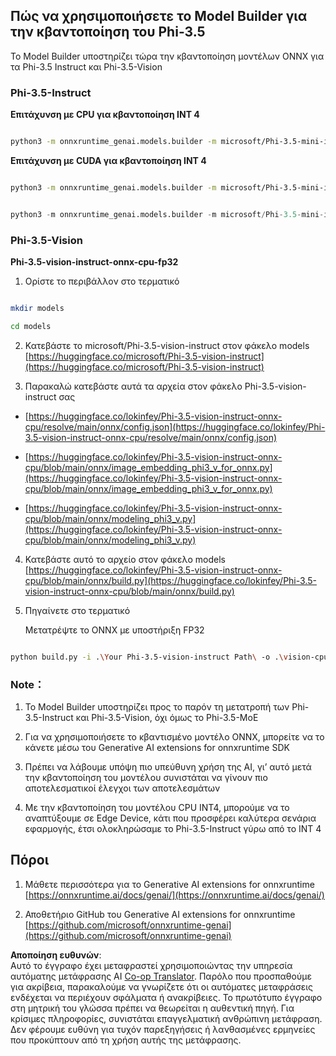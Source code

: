 <!--
CO_OP_TRANSLATOR_METADATA:
{
  "original_hash": "3bb9f5c926673593287eddc3741226cb",
  "translation_date": "2025-05-09T14:31:09+00:00",
  "source_file": "md/01.Introduction/04/UsingORTGenAIQuantifyingPhi.md",
  "language_code": "el"
}
-->
## **Πώς να χρησιμοποιήσετε το Model Builder για την κβαντοποίηση του Phi-3.5**

Το Model Builder υποστηρίζει τώρα την κβαντοποίηση μοντέλων ONNX για τα Phi-3.5 Instruct και Phi-3.5-Vision

### **Phi-3.5-Instruct**

**Επιτάχυνση με CPU για κβαντοποίηση INT 4**

```bash

python3 -m onnxruntime_genai.models.builder -m microsoft/Phi-3.5-mini-instruct  -o ./onnx-cpu -p int4 -e cpu -c ./Phi-3.5-mini-instruct

```

**Επιτάχυνση με CUDA για κβαντοποίηση INT 4**

```bash

python3 -m onnxruntime_genai.models.builder -m microsoft/Phi-3.5-mini-instruct  -o ./onnx-cpu -p int4 -e cuda -c ./Phi-3.5-mini-instruct

```

```python

python3 -m onnxruntime_genai.models.builder -m microsoft/Phi-3.5-mini-instruct  -o ./onnx-cpu -p int4 -e cuda -c ./Phi-3.5-mini-instruct

```

### **Phi-3.5-Vision**

**Phi-3.5-vision-instruct-onnx-cpu-fp32**

1. Ορίστε το περιβάλλον στο τερματικό

```bash

mkdir models

cd models 

```

2. Κατεβάστε το microsoft/Phi-3.5-vision-instruct στον φάκελο models  
[https://huggingface.co/microsoft/Phi-3.5-vision-instruct](https://huggingface.co/microsoft/Phi-3.5-vision-instruct)

3. Παρακαλώ κατεβάστε αυτά τα αρχεία στον φάκελο Phi-3.5-vision-instruct σας

- [https://huggingface.co/lokinfey/Phi-3.5-vision-instruct-onnx-cpu/resolve/main/onnx/config.json](https://huggingface.co/lokinfey/Phi-3.5-vision-instruct-onnx-cpu/resolve/main/onnx/config.json)

- [https://huggingface.co/lokinfey/Phi-3.5-vision-instruct-onnx-cpu/blob/main/onnx/image_embedding_phi3_v_for_onnx.py](https://huggingface.co/lokinfey/Phi-3.5-vision-instruct-onnx-cpu/blob/main/onnx/image_embedding_phi3_v_for_onnx.py)

- [https://huggingface.co/lokinfey/Phi-3.5-vision-instruct-onnx-cpu/blob/main/onnx/modeling_phi3_v.py](https://huggingface.co/lokinfey/Phi-3.5-vision-instruct-onnx-cpu/blob/main/onnx/modeling_phi3_v.py)

4. Κατεβάστε αυτό το αρχείο στον φάκελο models  
[https://huggingface.co/lokinfey/Phi-3.5-vision-instruct-onnx-cpu/blob/main/onnx/build.py](https://huggingface.co/lokinfey/Phi-3.5-vision-instruct-onnx-cpu/blob/main/onnx/build.py)

5. Πηγαίνετε στο τερματικό

   Μετατρέψτε το ONNX με υποστήριξη FP32

```bash

python build.py -i .\Your Phi-3.5-vision-instruct Path\ -o .\vision-cpu-fp32 -p f32 -e cpu

```

### **Note：**

1. Το Model Builder υποστηρίζει προς το παρόν τη μετατροπή των Phi-3.5-Instruct και Phi-3.5-Vision, όχι όμως το Phi-3.5-MoE

2. Για να χρησιμοποιήσετε το κβαντισμένο μοντέλο ONNX, μπορείτε να το κάνετε μέσω του Generative AI extensions for onnxruntime SDK

3. Πρέπει να λάβουμε υπόψη πιο υπεύθυνη χρήση της AI, γι’ αυτό μετά την κβαντοποίηση του μοντέλου συνιστάται να γίνουν πιο αποτελεσματικοί έλεγχοι των αποτελεσμάτων

4. Με την κβαντοποίηση του μοντέλου CPU INT4, μπορούμε να το αναπτύξουμε σε Edge Device, κάτι που προσφέρει καλύτερα σενάρια εφαρμογής, έτσι ολοκληρώσαμε το Phi-3.5-Instruct γύρω από το INT 4

## **Πόροι**

1. Μάθετε περισσότερα για το Generative AI extensions for onnxruntime [https://onnxruntime.ai/docs/genai/](https://onnxruntime.ai/docs/genai/)

2. Αποθετήριο GitHub του Generative AI extensions for onnxruntime [https://github.com/microsoft/onnxruntime-genai](https://github.com/microsoft/onnxruntime-genai)

**Αποποίηση ευθυνών**:  
Αυτό το έγγραφο έχει μεταφραστεί χρησιμοποιώντας την υπηρεσία αυτόματης μετάφρασης AI [Co-op Translator](https://github.com/Azure/co-op-translator). Παρόλο που προσπαθούμε για ακρίβεια, παρακαλούμε να γνωρίζετε ότι οι αυτόματες μεταφράσεις ενδέχεται να περιέχουν σφάλματα ή ανακρίβειες. Το πρωτότυπο έγγραφο στη μητρική του γλώσσα πρέπει να θεωρείται η αυθεντική πηγή. Για κρίσιμες πληροφορίες, συνιστάται επαγγελματική ανθρώπινη μετάφραση. Δεν φέρουμε ευθύνη για τυχόν παρεξηγήσεις ή λανθασμένες ερμηνείες που προκύπτουν από τη χρήση αυτής της μετάφρασης.
